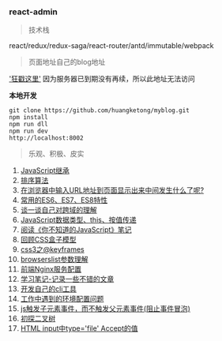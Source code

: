 ### react-admin

> 技术栈

react/redux/redux-saga/react-router/antd/immutable/webpack

> 页面地址自己的blog地址

['狂戳这里'](http://120.27.11.104)
因为服务器已到期没有再续，所以此地址无法访问

**本地开发**
```
git clone https://github.com/huangketong/myblog.git
npm install
npm run dll
npm run dev
http://localhost:8002
```



> 乐观、积极、皮实

1. [JavaScript继承](https://github.com/huangketong/myblog/issues/13)
2. [排序算法](https://github.com/huangketong/myblog/issues/12)
3. [在浏览器中输入URL地址到页面显示出来中间发生什么了呢?](https://github.com/huangketong/myblog/issues/10)
4. [常用的ES6、ES7、ES8特性](https://github.com/huangketong/myblog/issues/9)
5. [谈一谈自己对跨域的理解](https://github.com/huangketong/myblog/issues/7)
6. [JavaScript数据类型、this、按值传递](https://github.com/huangketong/myblog/issues/6)
7. [阅读《你不知道的JavaScript》笔记](https://github.com/huangketong/myblog/issues/5)
8. [回顾CSS盒子模型](https://github.com/huangketong/myblog/issues/4)
9. [css3之@keyframes](https://github.com/huangketong/myblog/issues/3)
10. [browserslist参数理解](https://github.com/huangketong/myblog/issues/2)
11. [前端Nginx服务配置](https://github.com/huangketong/myblog/issues/1)
12. [学习笔记-记录一些不错的文章](https://github.com/huangketong/myblog/issues/11)
13. [开发自己的cli工具](https://github.com/huangketong/myblog/issues/8)
14. [工作中遇到的环境配置问题](https://github.com/huangketong/myblog/issues/14)
15. [js触发子元素事件，而不触发父元素事件(阻止事件冒泡)](https://github.com/huangketong/myblog/issues/15)
16. [初探二叉树](https://github.com/huangketong/myblog/blob/master/blog/%E4%BA%8C%E5%8F%89%E6%A0%91.md)
17. [HTML input中type='file' Accept的值](https://github.com/huangketong/myblog/issues/16)